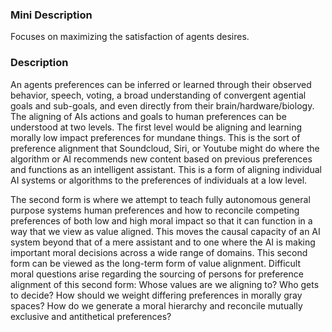### Mini Description

Focuses on maximizing the satisfaction of agents desires.

### Description

An agents preferences can be inferred or learned through their observed behavior, speech, voting, a broad understanding of convergent agential goals and sub-goals, and even directly from their brain/hardware/biology. The aligning of AIs actions and goals to human preferences can be understood at two levels. The first level would be aligning and learning morally low impact preferences for mundane things. This is the sort of preference alignment that Soundcloud, Siri, or Youtube might do where the algorithm or AI recommends new content based on previous preferences and functions as an intelligent assistant. This is a form of aligning individual AI systems or algorithms to the preferences of individuals at a low level.

The second form is where we attempt to teach fully autonomous general purpose systems human preferences and how to reconcile competing preferences of both low and high moral impact so that it can function in a way that we view as value aligned. This moves the causal capacity of an AI system beyond that of a mere assistant and to one where the AI is making important moral decisions across a wide range of domains. This second form can be viewed as the long-term form of value alignment. Difficult moral questions arise regarding the sourcing of persons for preference alignment of this second form: Whose values are we aligning to? Who gets to decide? How should we weight differing preferences in morally gray spaces? How do we generate a moral hierarchy and reconcile mutually exclusive and antithetical preferences?
